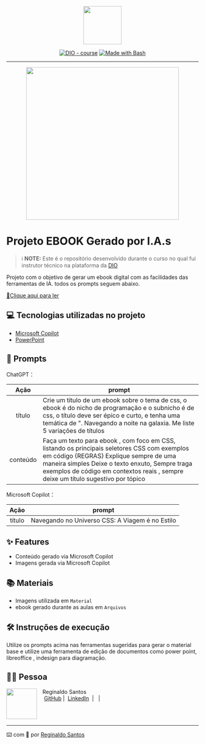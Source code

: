 <p align="center">
    <img width="100" src=".github/assets/banner.png">
</p>


<p align="center">
<a href="https://dio.me/"><img src="https://img.shields.io/badge/DIO-Course-28DA77?logo=youtube" alt="DIO - course"></a>
<a href="https://www.gnu.org/software/bash/" title="Go to Bash homepage"><img src="https://img.shields.io/badge/Prompt-Project-blue?logo=gnu-bash&amp;logoColor=white" alt="Made with Bash"></a></p>

-------


<p align="center">
<img 
    src="./assets/cover.png"
    width="400"  
/>
</p>

# Projeto EBOOK Gerado por I.A.s


 > ℹ️ **NOTE:** Este é o repositório desenvolvido durante o curso no qual fui instrutor técnico na plataforma da [DIO](https://dio.me)

Projeto com o objetivo de gerar um ebook digital com as facilidades das ferramentas de IA. todos os prompts
seguem abaixo.

<a href="https://github.com/ReginaldoMalaquias/prompts-ebook/blob/main/Arquivos/ebook.pdf" title="View PDF now"> 📕Clique aqui para ler</a>

## 💻 Tecnologias utilizadas no projeto

- [Microsoft Copilot](https://copilot.microsoft.com/) 
- [PowerPoint](https://www.microsoft.com/en/microsoft-365/powerpoint)

## 🧠 Prompts


ChatGPT：

|   Ação   | prompt                                                                                                                                                                                                                                                                         |
| :------: | ------------------------------------------------------------------------------------------------------------------------------------------------------------------------------------------------------------------------------------------------------------------------------ |
|  título  | Crie um título de um ebook sobre o tema de css, o ebook é do nicho de programação e o subnicho é de css, o título deve ser épico e curto, e tenha uma temática de ". Navegando a noite na galaxia. Me liste 5 variações de títulos                                                        |
| conteúdo | Faça um texto para ebook , com foco em CSS, listando os principais seletores CSS com exemplos em código {REGRAS} Explique sempre de uma maneira simples Deixe o texto enxuto, Sempre traga exemplos de código em contextos reais , sempre deixe um título sugestivo por tópico |


Microsoft Copilot：

|  Ação  | prompt                                                                                 |
| :----: | -------------------------------------------------------------------------------------- |
| título | Navegando no Universo CSS: A Viagem é no Estilo |

## ✨ Features

- Conteúdo gerado via Microsoft Copilot
- Imagens gerada via Microsoft Copilot

## 📚 Materiais

- Imagens utilizada em `Material`
- ebook gerado durante as aulas em `Arquivos`

## 🛠️ Instruções de execução

Utilize os prompts acima nas ferramentas sugeridas para gerar o material base e utilize uma ferramenta de edição de documentos como power point, libreoffice , indesign para diagramação.

## 👨‍💻 Pessoa

<p>
    <img 
      align=left 
      margin=10 
      width=80 
      src="https://avatars.githubusercontent.com/u/75837512?v=4"
    />
    <p>&nbsp&nbsp&nbspReginaldo Santos<br>
    &nbsp&nbsp&nbsp
    <a href="https://github.com/reginaldoMalaquias/">
    GitHub</a>&nbsp;|&nbsp;
    <a href="https://www.linkedin.com/in/reginaldo-santos-3755321a6/">LinkedIn</a>
&nbsp;|&nbsp;
    &nbsp;|&nbsp;</p>
</p>
<br/><br/>
<p>

---

⌨️ com 💜 por [Reginaldo Santos](https://github.com/reginaldoMalaquias/)
